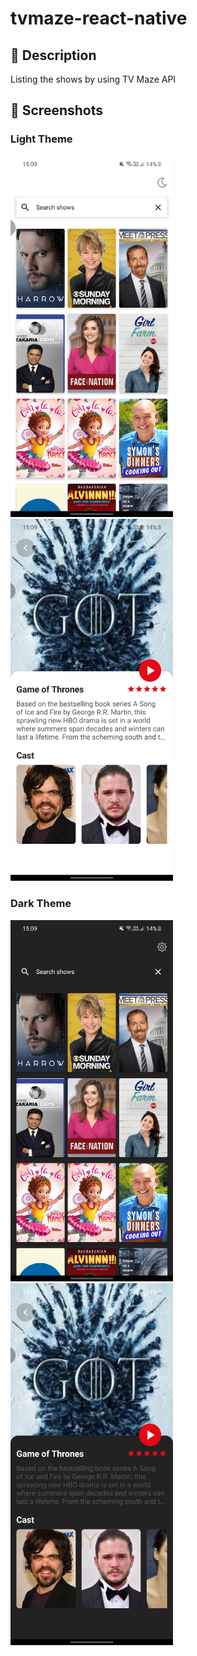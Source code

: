 # tvmaze-react-native

## :scroll: Description

Listing the shows by using TV Maze API

## :camera_flash: Screenshots

### Light Theme
<img src="/raw/list-light.png" width="260">&emsp;<img src="/raw/detail-light.png" width="260">

### Dark Theme
<img src="/raw/list-dark.png" width="260">&emsp;<img src="/raw/detail-dark.png" width="260">
